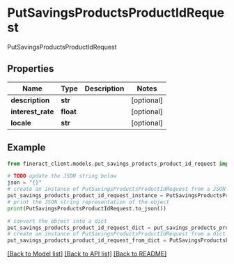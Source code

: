 # PutSavingsProductsProductIdRequest

PutSavingsProductsProductIdRequest

## Properties

Name | Type | Description | Notes
------------ | ------------- | ------------- | -------------
**description** | **str** |  | [optional] 
**interest_rate** | **float** |  | [optional] 
**locale** | **str** |  | [optional] 

## Example

```python
from fineract_client.models.put_savings_products_product_id_request import PutSavingsProductsProductIdRequest

# TODO update the JSON string below
json = "{}"
# create an instance of PutSavingsProductsProductIdRequest from a JSON string
put_savings_products_product_id_request_instance = PutSavingsProductsProductIdRequest.from_json(json)
# print the JSON string representation of the object
print(PutSavingsProductsProductIdRequest.to_json())

# convert the object into a dict
put_savings_products_product_id_request_dict = put_savings_products_product_id_request_instance.to_dict()
# create an instance of PutSavingsProductsProductIdRequest from a dict
put_savings_products_product_id_request_from_dict = PutSavingsProductsProductIdRequest.from_dict(put_savings_products_product_id_request_dict)
```
[[Back to Model list]](../README.md#documentation-for-models) [[Back to API list]](../README.md#documentation-for-api-endpoints) [[Back to README]](../README.md)


